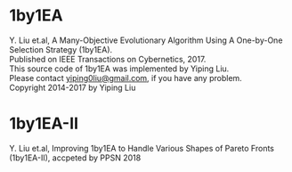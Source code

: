 # 1by1EA
Y. Liu et.al, A Many-Objective Evolutionary Algorithm Using A One-by-One Selection Strategy (1by1EA).  
Published on IEEE Transactions on Cybernetics, 2017.  
This source code of 1by1EA was implemented by Yiping Liu.  
Please contact yiping0liu@gmail.com, if you have any problem.  
Copyright 2014-2017 by Yiping Liu

# 1by1EA-II
Y. Liu et.al, Improving 1by1EA to Handle Various Shapes of Pareto Fronts (1by1EA-II), accpeted by PPSN 2018
